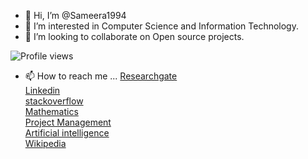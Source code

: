 - 👋 Hi, I’m @Sameera1994
- 👀 I’m interested in Computer Science and Information Technology.
- 💞️ I’m looking to collaborate on Open source projects.

![Profile views](https://komarev.com/ghpvc/?username=Sameera1994&label=Profile%20views&color=0e75b6&style=flat)

- 📫 How to reach me ...
<a href="https://www.researchgate.net/profile/Sameera-Lakshitha">Researchgate</a></br>
<a href="https://www.linkedin.com/in/w-g-sameera-lakshitha/">Linkedin</a></br>
<a href="https://stackoverflow.com/users/7281091/sameera-lakshitha">stackoverflow</a></br>
<a href="https://math.stackexchange.com/users/422281/sameera-lakshitha">Mathematics</a></br>
<a href="https://pm.stackexchange.com/users/34468/sameera-lakshitha">Project Management</a></br>
<a href="https://pm.stackexchange.com/users/34468/sameera-lakshitha">Artificial intelligence</a></br>
<a href="https://si.wikipedia.org/wiki/%E0%B6%B4%E0%B6%BB%E0%B7%92%E0%B7%81%E0%B7%93%E0%B6%BD%E0%B6%9A:Sameera94">Wikipedia</a> 


<!---
Sameera1994/Sameera1994 is a ✨ special ✨ repository because its `README.md` (this file) appears on your GitHub profile.
You can click the Preview link to take a look at your changes.
--->

